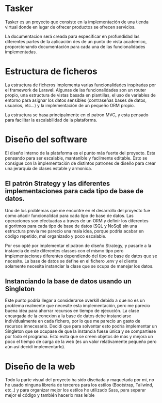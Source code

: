 
# Tasker

Tasker es un proyecto que consiste en la implementación de una tienda virtual donde en lugar de ofrecer productos se ofrecen servicios.

La documentacion será creada para especificar en profundidad las diferentes partes de la aplicación des de un punto de vista academico, proporcionando documentación para cada una de las funcionalidades implementadas. 


# Estructura de ficheros

La estructura de ficheros implementa varias funcionalidades inspiradas por el framework de Laravel. Algunas de las funcionalidades son un router propio, una estructura de vistas basada en plantillas, el uso de variables de entorno para asignar los datos sensibles (contraseñas bases de datos, usuarios, etc...) y  la implementación de un pequeño ORM propio.

La estructura se basa principalmente en el patron MVC, y esta pensado para facilitar la escalabilidad de la plataforma. 


# Diseño del software

El diseño interno de la plataforma es el punto más fuerte del proyecto. Esta pensando para ser escalable, mantanible y facilmente editable. Esto se consigue con la implementación de distintos patrones de diseño para crear una jerarquía de clases estable y armonica.



## El patrón Strategy y las diferentes implementaciones para cada tipo de base de datos.

Uno de los problemas que me encontre en el desarrollo del proyecto fue como añadir funcionalidad para cada tipo de base de datos. Las operaciones son efectuadas a traves de un ORM y definir los diferentes algoritmos para cada tipo de base de datos (SQL y NoSql) sin una estructura previa me parecio una mala idea, porque podria acabar en código repetido, mal organizado y poco escalable. 

Por eso opté por implementar el patron de diseño Strategy, y pasarle a la instancia de este diferentes classes con el mismo tipo pero implementaciones diferentes dependiendo del tipo de base de datos que se necesite. La base de datos se define en el fichero .env y el cliente solamente necesita instanciar la clase que se ocupa de manejar los datos. 


## Instanciando la base de datos usando un Singleton
Este punto podría llegar a considerarse overkill debido a que no es un problema realmente que necesite esta implementación, pero me parecio buena idea para ahorrar recursos en tiempo de ejecución. La clase encargada de la conexion a la base de datos debe instanciarse individualmente en cada fichero, por lo que me parecio un gasto de recursos innecesario. Decidí que para solventar esto podría implementar un Singleton que se ocupase de que la instancia fuese única y se compartiese por todo el programa. Esto evita que se creen objetos de más y mejora un poco el tiempo de carga de la web (es un valor relativamente pequeño pero aún así decidí implementarlo).


# Diseño de la web

Todo la parte visual del proyecto ha sido diseñada y maquetada por mi, no he usado ninguna libreria de terceros para los estilos (Bootstrap, Tailwind, etc..) y para organizar mejor los estilos he utilizado Sass, para separar mejor el código y también hacerlo mas leíble

